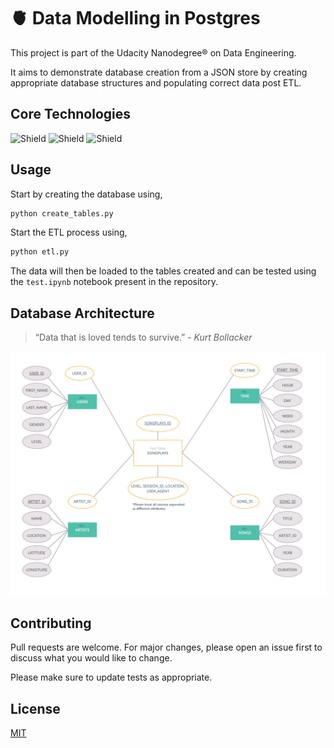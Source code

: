 # 🫀 Data Modelling in Postgres


This project is part of the Udacity Nanodegree® on Data Engineering. 

It aims to demonstrate database creation from a JSON store by creating appropriate database structures and populating correct data post ETL.

## Core Technologies
![Shield](https://img.shields.io/badge/Database-Postgres-lightgrey) 
![Shield](https://img.shields.io/badge/Language-Python-lightgrey)
![Shield](https://img.shields.io/badge/RawData-JSON-lightgrey)
## Usage

Start by creating the database using,
```bash
python create_tables.py
```
Start the ETL process using,
```bash
python etl.py
```

The data will then be loaded to the tables created and can be tested using the ```test.ipynb``` notebook present in the repository.

## Database Architecture
> “Data that is loved tends to survive.” - _Kurt Bollacker_

![A](https://github.com/asonthalia/Sparkify-Data-Modelling-With-Postgres/blob/472ebd15c8991b3b680bec178fd69b2dd728eb88/Images/Architecture%20copy.png)

## Contributing
Pull requests are welcome. For major changes, please open an issue first to discuss what you would like to change.

Please make sure to update tests as appropriate.

## License
[MIT](https://choosealicense.com/licenses/mit/)
